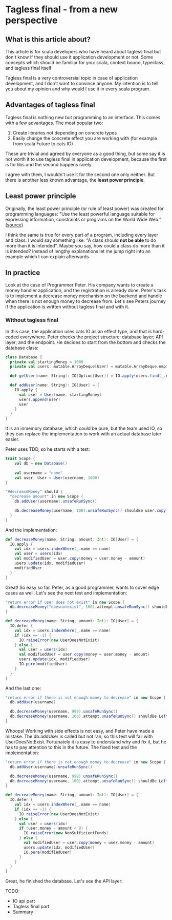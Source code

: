 # Tagless final - from a new perspective

## What is this article about?

This article is for scala developers who have heard about tagless final
but don't know if they should use it application development or not. Some concepts which should be familiar for you:
scala, context bound, typeclass, and tagless final itself

Tagless final is a very controversial topic in case of application development, and I don't want to convince anyone.
My intention is to tell you about my opinion and why would I use it in every scala program.

## Advantages of tagless final

Tagless final is nothing new but programming to an interface. This comes with a few advantages. The most popular two:
1. Create libraries not depending on concrete types
2. Easily change the concrete effect you are working with (for example from scala Future to cats IO)

These are trivial and agreed by everyone as a good thing, but some say it is not worth it to use tagless final
in application development, because the first is for libs and the second happens rarely.

I agree with them, I wouldn't use it for the second one only neither. But there is another less known advantage, the
**least power principle**.

## Least power principle
Originally, the least power principle (or rule of least power) was created for programming languages:
"Use the least powerful language suitable for expressing information, constraints or programs on the World Wide Web."
([source](https://www.w3.org/2001/tag/doc/leastPower.html))

I think the same is true for every part of a program, including every layer and class. I would say something like:
"A class should **not be able** to do more than it is intended".
Maybe you say, how could a class do more than it is intended? Instead of lengthy explanations let me jump right into
an example which I can explain afterwards.

## In practice
Look at the case of Programmer Peter. His company wants to create a money handler application, and the registration
is already done. Peter's task is to implement a decrease money mechanism on the backend and handle when there is
not enough money to decrease from. Let's see Peters journey if the application is written without tagless final and with it.

### Without tagless final

In this case, the application uses cats IO as an effect type, and that is hard-coded everywhere. Peter checks the project
structure: database layer; API layer; and the endpoint. He decides to start from the bottom and checks the database class:

```scala
class Database {
  private val startingMoney = 1000
  private val users: mutable.ArrayDeque[User] = mutable.ArrayDeque.empty

  def getUser(name: String): IO[Option[User]] = IO.apply(users.find(_.name == name))

  def addUser(name: String): IO[User] = {
    IO.apply {
      val user = User(name, startingMoney)
      users.append(user)
      user
    }
  }
}
```

It is an inmemory database, which could be pure, but the team used IO, so they can replace the implementation to work with
an actual database later easier.

Peter uses TDD, so he starts with a test:

```scala
trait Scope {
    val db = new Database()
    
    val username = "name"
    val user: User = User(username, 1000)
}

"#decreaseMoney" should {
  "decrease amount" in new Scope {
    db.addUser(username).unsafeRunSync()

    db.decreaseMoney(username, 100).unsafeRunSync() shouldBe user.copy(money = user.money-100)
  }
}
```

And the implementation:

```scala
def decreaseMoney(name: String, amount: Int): IO[User] = {
  IO.apply {
    val idx = users.indexWhere(_.name == name)
    val user = users(idx)
    val modifiedUser = user.copy(money = user.money - amount)
    users.update(idx, modifiedUser)
    modifiedUser
  }
}
```

Great! So easy so far. Peter, as a good programmer, wants to cover edge cases as well. Let's see the next test and implementation:

```scala
"return error if user does not exist" in new Scope {
  db.decreaseMoney("doesnotexist", 100).attempt.unsafeRunSync() shouldBe Left(UserDoesNotExist())
}
```

```scala
def decreaseMoney(name: String, amount: Int): IO[User] = {
  IO.defer {
    val idx = users.indexWhere(_.name == name)
    if (idx == -1) {
      IO.raiseError(new UserDoesNotExist)
    } else {
      val user = users(idx)
      val modifiedUser = user.copy(money = user.money - amount)
      users.update(idx, modifiedUser)
      IO.pure(modifiedUser)
    }
  }
}
```

And the last one:

```scala
"return error if there is not enough money to decrease" in new Scope {
  db.addUser(username)

  db.decreaseMoney(username, 999).unsafeRunSync()
  db.decreaseMoney(username, 100).attempt.unsafeRunSync() shouldBe Left(NonSufficientFunds())
}
```

Whoops! Working with side effects is not easy, and Peter have made a mistake. The db.addUser is called but not ran, so this
test will fail with UserDoesNotExist. Fortunately it is easy to understand why and fix it, but he has to pay attention to this
in the future. The fixed test and the implementation:

```scala
"return error if there is not enough money to decrease" in new Scope {
  db.addUser(username).unsafeRunSync()

  db.decreaseMoney(username, 999).unsafeRunSync()
  db.decreaseMoney(username, 100).attempt.unsafeRunSync() shouldBe Left(NonSufficientFunds())
}
```

```scala
def decreaseMoney(name: String, amount: Int): IO[User] = {
  IO.defer {
    val idx = users.indexWhere(_.name == name)
    if (idx == -1) {
      IO.raiseError(new UserDoesNotExist)
    } else {
      val user = users(idx)
      if (user.money - amount < 0) {
        IO.raiseError(new NonSufficientFunds)
      } else {
        val modifiedUser = user.copy(money = user.money - amount)
        users.update(idx, modifiedUser)
        IO.pure(modifiedUser)
      }
    }
  }
}
```

Great, he finished the database. Let's see the API layer:


TODO:
- IO api part
- Tagless final part
- Summary